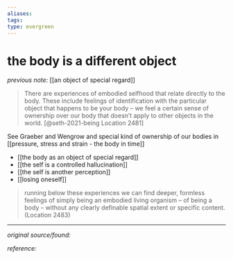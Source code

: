 ```yaml
---
aliases: 
tags: 
type: evergreen
---
```


# the body is a different object

_previous note:_ [[an object of special regard]]

> There are experiences of embodied selfhood that relate directly to the body. These include feelings of identification with the particular object that happens to be your body – we feel a certain sense of ownership over our body that doesn’t apply to other objects in the world. [@seth-2021-being Location 2481]

See Graeber and Wengrow and special kind of ownership of our bodies in [[pressure, stress and strain - the body in time]]

- [[the body as an object of special regard]]
- [[the self is a controlled hallucination]]
- [[the self is another perception]]
- [[losing oneself]]


> running below these experiences we can find deeper, formless feelings of simply being an embodied living organism – of being a body – without any clearly definable spatial extent or specific content. (Location 2483)


---

_original source/found:_ 

_reference:_ 



